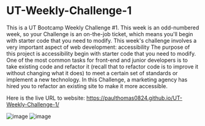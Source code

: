 # UT-Weekly-Challenge-1
This is a UT Bootcamp Weekly Challenge #1. This week is an odd-numbered week, so your Challenge is an on-the-job ticket, 
which means you'll begin with starter code that you need to modify. This week's challenge involves a very important aspect of web development: accessibility
The purpose of this project is accessibility begin with starter code that you need to modify. 
One of the most common tasks for front-end and junior developers is to take existing code and refactor it 
(recall that to refactor code is to improve it without changing what it does) to meet a certain set of standards or implement a new technology. 
In this Challenge, a marketing agency has hired you to refactor an existing site to make it more accessible.


Here is the live URL to website: https://paulthomas0824.github.io/UT-Weekly-Challenge-1/

![image](https://user-images.githubusercontent.com/21247085/112238162-15531b00-8c12-11eb-85b3-2a809de8a5b8.png)
![image](https://user-images.githubusercontent.com/21247085/112238216-2d2a9f00-8c12-11eb-94e7-6fb72eb81bcf.png)
